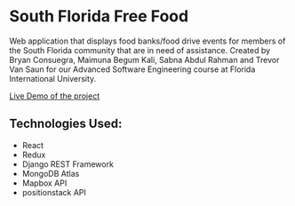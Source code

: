 # South Florida Free Food
Web application that displays food banks/food drive events for members of the South Florida community that are in need of assistance. Created by Bryan Consuegra, Maimuna Begum Kali, Sabna Abdul Rahman and Trevor Van Saun for our Advanced Software Engineering course at Florida International University.


[Live Demo of the project](https://youtu.be/4IYyS2nKyOQ)

## Technologies Used:
* React
* Redux
* Django REST Framework
* MongoDB Atlas
* Mapbox API
* positionstack API
